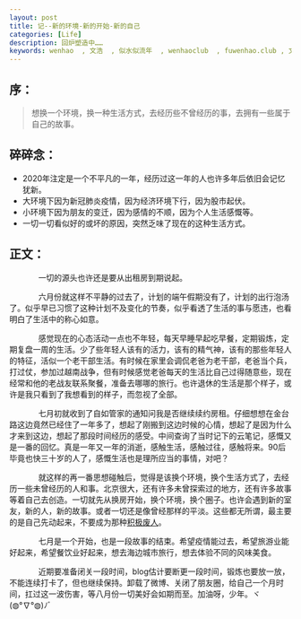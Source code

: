 ```yaml
---
layout: post
title: 记--新的环境-新的开始-新的自己
categories: [Life]
description: 回炉塑造中……
keywords: wenhao  , 文浩  , 似水似流年  , wenhaoclub  , fuwenhao.club , 文浩的博客
---
```

## 序：
> 想换一个环境，换一种生活方式，去经历些不曾经历的事，去拥有一些属于自己的故事。

<link rel="stylesheet" href="https://cdn.jsdelivr.net/npm/aplayer@1.7.0/dist/APlayer.min.css">
<script src="https://cdn.jsdelivr.net/npm/aplayer@1.7.0/dist/APlayer.min.js"></script>
<script src="https://cdn.jsdelivr.net/npm/meting@1.1.0/dist/Meting.min.js"></script>
<div class="aplayer" data-id="1389090775" data-server="netease" data-type="song" data-mode="single" data-autoplay="true"></div>

## 碎碎念：
- 2020年注定是一个不平凡的一年，经历过这一年的人也许多年后依旧会记忆犹新。
- 大环境下因为新冠肺炎疫情，因为经济环境下行，因为股市起伏。
- 小环境下因为朋友的变迁，因为感情的不顺，因为个人生活感慨等。
- 一切一切看似好的或坏的原因，突然乏味了现在的这种生活方式。


## 正文：

<script src="https://my.openwrite.cn/js/readmore.js" type="text/javascript"></script>
<script>
    const btw = new BTWPlugin();
    btw.init({
        id: 'container-1',
        blogId: '22645-1591856403112-769',
        name: '似水似流年',
        qrcode: 'https://s1.ax1x.com/2020/06/04/tBkyU1.jpg',
        keyword: '文浩',
    });
</script>

&#8195; &#8195; &nbsp; &nbsp; 一切的源头也许还是要从出租房到期说起。
	
&#8195; &#8195; &nbsp; &nbsp; 六月份就这样不平静的过去了，计划的端午假期没有了，计划的出行泡汤了。似乎早已习惯了这种计划不及变化的节奏，似乎看透了生活的事与愿违，也看明白了生活中的称心如意。
	
&#8195; &#8195; &nbsp; &nbsp; 感觉现在的心态活动一点也不年轻，每天早睡早起吃早餐，定期锻炼，定期复盘一周的生活。少了些年轻人该有的活力，该有的精气神，该有的那些年轻人的特征，活似一个老干部生活。有时候在家里会调侃老爸为老干部，老爸当个兵，打过仗，参加过越南战争，但有时候感觉老爸每天的生活比自己过得随意些，现在经常和他的老战友联系聚餐，准备去哪哪的旅行。也许退休的生活是那个样子，或许是我只看到了我想看到的样子，而忽视了全部。

&#8195; &#8195; &nbsp; &nbsp;  七月初就收到了自如管家的通知问我是否继续续约房租。仔细想想在金台路这边竟然已经住了一年多了，想起了刚搬到这边时候的心情，想起了是因为什么才来到这边，想起了那段时间经历的感受。中间查询了当时记下的云笔记，感慨又是一番的回忆。真是一年又一年的消逝，感触生活，感触过往，感触将来。90后毕竟也快三十岁的人了，感慨生活也是理所应当的事情，对吧？

&#8195; &#8195; &nbsp; &nbsp;  就这样的再一番思想碰触后，觉得是该换个环境，换个生活方式了，去经历一些未曾经历的人和事。北京很大，还有许多未曾探索过的地方，还有许多故事等着自己去创造。一切就先从换房开始，换个环境，换个圈子。也许会遇到新的室友，新的人，新的故事。或者一切还是像曾经那样的平淡。这些都无所谓，最主要的是自己先动起来，不要成为那种[积极废人](https://baike.baidu.com/item/%E7%A7%AF%E6%9E%81%E5%BA%9F%E4%BA%BA/22568299)。

&#8195; &#8195; &nbsp; &nbsp;  七月是一个开始，也是一段故事的结束。希望疫情能过去，希望旅游业能好起来，希望餐饮业好起来，想去海边城市旅行，想去体验不同的风味美食。

&#8195; &#8195; &nbsp; &nbsp;  近期要准备闭关一段时间，blog估计要断更一段时间，锻炼也要放一放，不能连续打卡了，但也继续保持。卸载了微博、关闭了朋友圈，给自己一个月时间，扛过这一波伤害，等八月份一切美好会如期而至。加油呀，少年。ヾ(◍°∇°◍)ﾉﾞ






